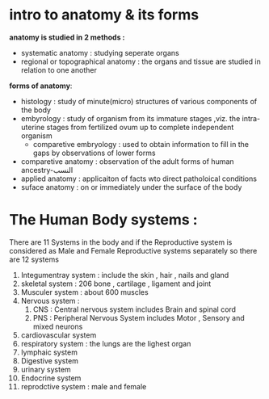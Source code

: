 # intro to anatomy & its forms 
**anatomy is studied in 2 methods :** 
- systematic anatomy : studying seperate organs 
- regional or topographical anatomy : the organs and tissue are studied in relation to one another 

**forms of anatomy**: 
- histology : study of minute(micro) structures of various components of the body 
- embyrology : study of organism from its immature stages ,viz. the intra-uterine stages from fertilized ovum up to complete independent organism  
	- comparetive embryology : used to obtain information to fill in the gaps  by observations of lower forms 
- comparetive anatomy : observation of the adult forms of human ancestry-النسب  
- applied anatomy : applicaiton of facts wto direct patholoical conditions 
- suface anatomy : on or immediately under the surface of the body  

# The Human Body systems  : 
There are 11 Systems in the body and if the Reproductive system is considered as Male and Female Reproductive systems separately so there are 12 systems
1. Integumentray system : include the skin , hair , nails  and gland 
2. skeletal system : 206 bone , cartilage , ligament and joint 
3. Musculer system : about 600 muscles 
4. Nervous system : 
	1. CNS : Central nervous system includes Brain and spinal cord 
	2. PNS : Peripheral Nervous System includes Motor , Sensory and mixed neurons 
5. cardiovascular system 
6. respiratory system : the lungs are the lighest organ 
7. lymphaic system 
8. Digestive system 
9. urinary system 
10. Endocrine system 
11. reprodctive system : male and female 